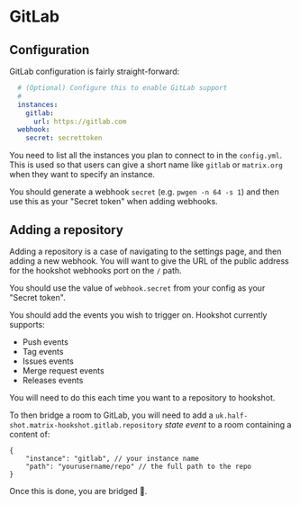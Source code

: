 # GitLab

## Configuration

GitLab configuration is fairly straight-forward:

```yaml
  # (Optional) Configure this to enable GitLab support
  #
  instances:
    gitlab:
      url: https://gitlab.com
  webhook:
    secret: secrettoken
```

You need to list all the instances you plan to connect to in the `config.yml`. This is
used so that users can give a short name like `gitlab` or `matrix.org` when they want
to specify an instance.

You should generate a webhook `secret` (e.g. `pwgen -n 64 -s 1`) and then use this as your
"Secret token" when adding webhooks.

## Adding a repository

Adding a repository is a case of navigating to the settings page, and then adding a new webhook.
You will want to give the URL of the public address for the hookshot webhooks port on the `/` path.

You should use the value of `webhook.secret` from your config as your "Secret token".

You should add the events you wish to trigger on. Hookshot currently supports:

- Push events
- Tag events
- Issues events
- Merge request events
- Releases events

You will need to do this each time you want to a repository to hookshot. 

To then bridge a room to GitLab, you will need to add a `uk.half-shot.matrix-hookshot.gitlab.repository`
 *state event* to a room containing a content of:

```json5
{
    "instance": "gitlab", // your instance name
    "path": "yourusername/repo" // the full path to the repo
}
```

Once this is done, you are bridged 🥳.
